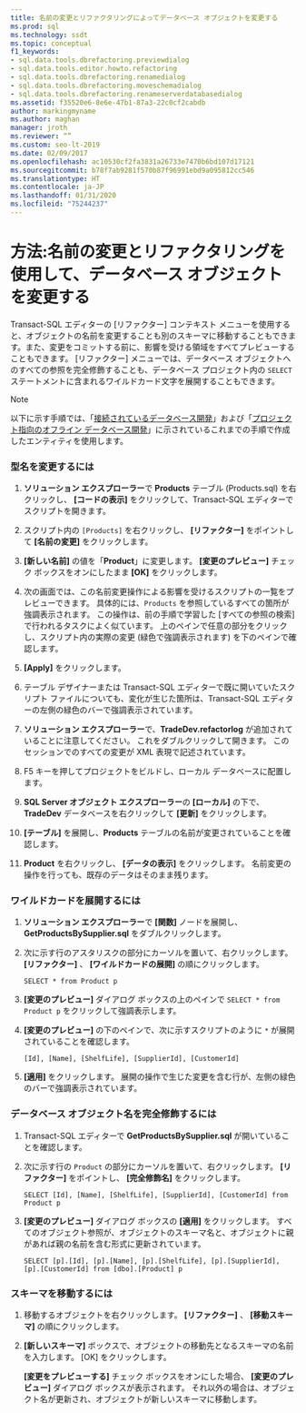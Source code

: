```yaml
---
title: 名前の変更とリファクタリングによってデータベース オブジェクトを変更する
ms.prod: sql
ms.technology: ssdt
ms.topic: conceptual
f1_keywords:
- sql.data.tools.dbrefactoring.previewdialog
- sql.data.tools.editor.howto.refactoring
- sql.data.tools.dbrefactoring.renamedialog
- sql.data.tools.dbrefactoring.moveschemadialog
- sql.data.tools.dbrefactoring.renameserverdatabasedialog
ms.assetid: f35520e6-8e6e-47b1-87a3-22c0cf2cabdb
author: markingmyname
ms.author: maghan
manager: jroth
ms.reviewer: “”
ms.custom: seo-lt-2019
ms.date: 02/09/2017
ms.openlocfilehash: ac10530cf2fa3831a26733e7470b6bd107d17121
ms.sourcegitcommit: b78f7ab9281f570b87f96991ebd9a095812cc546
ms.translationtype: HT
ms.contentlocale: ja-JP
ms.lasthandoff: 01/31/2020
ms.locfileid: "75244237"
---
```

# <a name="how-to-use-rename-and-refactoring-to-make-changes-to-your-database-objects"></a>方法:名前の変更とリファクタリングを使用して、データベース オブジェクトを変更する

Transact\-SQL エディターの [リファクター] コンテキスト メニューを使用すると、オブジェクトの名前を変更することも別のスキーマに移動することもできます。また、変更をコミットする前に、影響を受ける領域をすべてプレビューすることもできます。 [リファクター] メニューでは、データベース オブジェクトへのすべての参照を完全修飾することも、データベース プロジェクト内の `SELECT` ステートメントに含まれるワイルドカード文字を展開することもできます。  
  
> [!NOTE]  
> 以下に示す手順では、「[接続されているデータベース開発](../ssdt/connected-database-development.md)」および「[プロジェクト指向のオフライン データベース開発](../ssdt/project-oriented-offline-database-development.md)」に示されているこれまでの手順で作成したエンティティを使用します。  
  
### <a name="to-rename-a-type"></a>型名を変更するには  
  
1.  **ソリューション エクスプローラー**で **Products** テーブル (Products.sql) を右クリックし、 **[コードの表示]** をクリックして、Transact\-SQL エディターでスクリプトを開きます。  
  
2.  スクリプト内の `[Products]` を右クリックし、 **[リファクター]** をポイントして **[名前の変更]** をクリックします。  
  
3.  **[新しい名前]** の値を「**Product**」に変更します。 **[変更のプレビュー]** チェック ボックスをオンにしたまま **[OK]** をクリックします。  
  
4.  次の画面では、この名前変更操作による影響を受けるスクリプトの一覧をプレビューできます。 具体的には、`Products` を参照しているすべての箇所が強調表示されます。 この操作は、前の手順で学習した [すべての参照の検索] で行われるタスクによく似ています。 上のペインで任意の部分をクリックし、スクリプト内の実際の変更 (緑色で強調表示されます) を下のペインで確認します。  
  
5.  **[Apply]** をクリックします。  
  
6.  テーブル デザイナーまたは Transact\-SQL エディターで既に開いていたスクリプト ファイルについても、変化が生じた箇所は、Transact\-SQL エディターの左側の緑色のバーで強調表示されています。  
  
7.  **ソリューション エクスプローラー**で、**TradeDev.refactorlog** が追加されていることに注意してください。 これをダブルクリックして開きます。 このセッションでのすべての変更が XML 表現で記述されています。  
  
8.  F5 キーを押してプロジェクトをビルドし、ローカル データベースに配置します。  
  
9. **SQL Server オブジェクト エクスプローラー**の **[ローカル]** の下で、**TradeDev** データベースを右クリックして **[更新]** をクリックします。  
  
10. **[テーブル]** を展開し、**Products** テーブルの名前が変更されていることを確認します。  
  
11. **Product** を右クリックし、 **[データの表示]** をクリックします。 名前変更の操作を行っても、既存のデータはそのまま残ります。  
  
### <a name="to-expand-wildcards"></a>ワイルドカードを展開するには  
  
1.  **ソリューション エクスプローラー**で **[関数]** ノードを展開し、**GetProductsBySupplier.sql** をダブルクリックします。  
  
2.  次に示す行のアスタリスクの部分にカーソルを置いて、右クリックします。 **[リファクター]** 、 **[ワイルドカードの展開]** の順にクリックします。  
  
    ```  
    SELECT * from Product p  
    ```  
  
3.  **[変更のプレビュー]** ダイアログ ボックスの上のペインで `SELECT * from Product p` をクリックして強調表示します。  
  
4.  **[変更のプレビュー]** の下のペインで、次に示すスクリプトのように `*` が展開されていることを確認します。  
  
    ```  
    [Id], [Name], [ShelfLife], [SupplierId], [CustomerId]  
    ```  
  
5.  **[適用]** をクリックします。  展開の操作で生じた変更を含む行が、左側の緑色のバーで強調表示されています。  
  
### <a name="to-fully-qualify-database-object-names"></a>データベース オブジェクト名を完全修飾するには  
  
1.  Transact\-SQL エディターで **GetProductsBySupplier.sql** が開いていることを確認します。  
  
2.  次に示す行の `Product` の部分にカーソルを置いて、右クリックします。 **[リファクター]** をポイントし、 **[完全修飾名]** をクリックします。  
  
    ```  
    SELECT [Id], [Name], [ShelfLife], [SupplierId], [CustomerId] from Product p  
    ```  
  
3.  **[変更のプレビュー]** ダイアログ ボックスの **[適用]** をクリックします。  すべてのオブジェクト参照が、オブジェクトのスキーマ名と、オブジェクトに親があれば親の名前を含む形式に更新されています。  
  
    ```  
    SELECT [p].[Id], [p].[Name], [p].[ShelfLife], [p].[SupplierId], [p].[CustomerId] from [dbo].[Product] p  
    ```  
  
### <a name="to-move-schema"></a>スキーマを移動するには  
  
1.  移動するオブジェクトを右クリックします。 **[リファクター]** 、 **[移動スキーマ]** の順にクリックします。  
  
2.  **[新しいスキーマ]** ボックスで、オブジェクトの移動先となるスキーマの名前を入力します。 [OK] をクリックします。  
  
    **[変更をプレビューする]** チェック ボックスをオンにした場合、 **[変更のプレビュー]** ダイアログ ボックスが表示されます。 それ以外の場合は、オブジェクト名が更新され、オブジェクトが新しいスキーマに移動します。  
  
